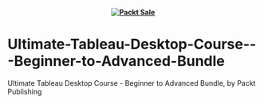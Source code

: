 
<b><p align='center'>[![Packt Sale](https://static.packt-cdn.com/assets/images/packt+events/Improve_UX.png)](https://packt.link/algotradingpython)</p></b> 

# Ultimate-Tableau-Desktop-Course---Beginner-to-Advanced-Bundle
Ultimate Tableau Desktop Course - Beginner to Advanced Bundle, by Packt Publishing
